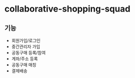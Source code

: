 # collaborative-shopping-squad
## 기능 
- 회원가입/로그인
- 중간관리자 가입
- 공동구매 등록/참여
- 계좌/주소 등록
- 공동구매 매칭
- 결제배송